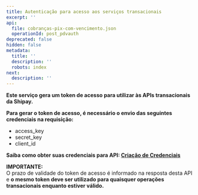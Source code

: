 ```yaml
---
title: Autenticação para acesso aos serviços transacionais
excerpt: ''
api:
  file: cobranças-pix-com-vencimento.json
  operationId: post_pdvauth
deprecated: false
hidden: false
metadata:
  title: ''
  description: ''
  robots: index
next:
  description: ''
---
```

**Este serviço gera um token de acesso para utilizar às APIs transacionais da Shipay.**

**Para gerar o token de acesso, é necessário o envio das seguintes credenciais na requisição:**

- access_key
- secret_key
- client_id

**Saiba como obter suas credenciais para API: [Criação de Credenciais](https://docs.shipay.com.br/cadastro.html)**

**IMPORTANTE:**  
O prazo de validade do token de acesso é informado na resposta desta API e **o mesmo token deve ser utilizado para quaisquer operações transacionais enquanto estiver válido.**